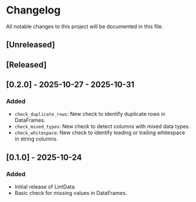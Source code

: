 # Changelog

All notable changes to this project will be documented in this file.

## [Unreleased]

## [Released]

## [0.2.0] - 2025-10-27 - 2025-10-31

### Added

- `check_duplicate_rows`: New check to identify duplicate rows in DataFrames.
- `check_mixed_types`: New check to detect columns with mixed data types.
- `check_whitespace`: New check to identify leading or trailing whitespace in string columns.

## [0.1.0] - 2025-10-24

### Added

- Initial release of LintData.
- Basic check for missing values in DataFrames.
